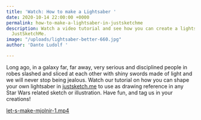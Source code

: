 ```yaml
---
title: 'Watch: How to make a Lightsaber '
date: 2020-10-14 22:00:00 +0000
permalink: how-to-make-a-lightsaber-in-justsketchme
description: Watch a video tutorial and see how you can create a lightsaber using
  JustSketchMe.
image: "/uploads/lightsaber-better-660.jpg"
author: 'Dante Ludolf '

---
```

Long ago, in a galaxy far, far away, very serious and disciplined people in robes slashed and sliced at each other with shiny swords made of light and we will never stop being jealous. Watch our tutorial on how you can shape your own lightsaber in [justsketch.me](justsketch.me "app") to use as drawing reference in any Star Wars related sketch or illustration. Have fun, and tag us in your creations!

[let-s-make-mjolnir-1.mp4](/uploads/let-s-make-mjolnir-1.mp4 "let-s-make-mjolnir-1.mp4")